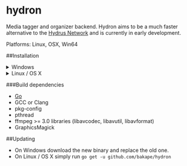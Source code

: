 # hydron
Media tagger and organizer backend.
Hydron aims to be a much faster alternative to the
[Hydrus Network](https://github.com/hydrusnetwork/hydrus) and is currently in
early development.

Platforms: Linux, OSX, Win64

##Installation

<details>
	<summary>Windows</summary>
	While it is possible to compile binaries on Windows with MinGW/MSYS2 similar
	to how you would on Unix-like systems, it is a huge pain in the ass.
	Just download statically precompiled binaries from the
	<a href=https://github.com/bakape/hydron/releases>release page</a>.
</details>
<details>
	<summary>Linux / OS X</summary>
	<ol>
		<li>
			Install dependencies listed below. On a Debian-based system those would
			the following packages or similar:
			golang build-essential pkg-config libpth-dev libavcodec-dev libavutil-dev
			libavformat-dev libgraphicsmagick1-dev
		</li>
		<li>
			Set up a Go workspace (not needed with Go >= 1.8)
			`mkdir ~/go; echo 'export GOPATH=~/go' >> ~/.bashrc; . ~/.bashrc`
		</li>
		<li>
			Add Go bin directory to your path
			`echo 'export PATH=$PATH:~/go/bin' >> ~/.bashrc; . ~/.bashrc`	
		</li>
		<li>
			Download and install Hydron with `go get github.com/bakape/hydron`
		</li>
	</ol>
</details>

###Build dependencies
* [Go](https://golang.org/doc/install)
* GCC or Clang
* pkg-config
* pthread
* ffmpeg >= 3.0 libraries (libavcodec, libavutil, libavformat)
* GraphicsMagick

##Updating
* On Windows download the new binary and replace the old one.
* On Linux / OS X simply run `go get -u github.com/bakape/hydron`
